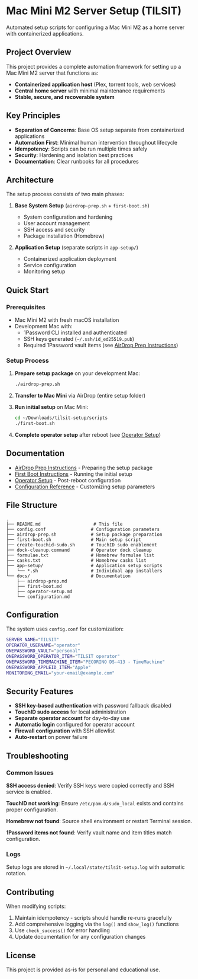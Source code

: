 # Mac Mini M2 Server Setup (TILSIT)

Automated setup scripts for configuring a Mac Mini M2 as a home server with containerized applications.

## Project Overview

This project provides a complete automation framework for setting up a Mac Mini M2 server that functions as:
- **Containerized application host** (Plex, torrent tools, web services)
- **Central home server** with minimal maintenance requirements
- **Stable, secure, and recoverable system**

## Key Principles

- **Separation of Concerns**: Base OS setup separate from containerized applications
- **Automation First**: Minimal human intervention throughout lifecycle
- **Idempotency**: Scripts can be run multiple times safely
- **Security**: Hardening and isolation best practices
- **Documentation**: Clear runbooks for all procedures

## Architecture

The setup process consists of two main phases:

1. **Base System Setup** (`airdrop-prep.sh` + `first-boot.sh`)
   - System configuration and hardening
   - User account management
   - SSH access and security
   - Package installation (Homebrew)

2. **Application Setup** (separate scripts in `app-setup/`)
   - Containerized application deployment
   - Service configuration
   - Monitoring setup

## Quick Start

### Prerequisites

- Mac Mini M2 with fresh macOS installation
- Development Mac with:
  - 1Password CLI installed and authenticated
  - SSH keys generated (`~/.ssh/id_ed25519.pub`)
  - Required 1Password vault items (see [AirDrop Prep Instructions](docs/airdrop-prep.md))

### Setup Process

1. **Prepare setup package** on your development Mac:
   ```bash
   ./airdrop-prep.sh
   ```

2. **Transfer to Mac Mini** via AirDrop (entire setup folder)

3. **Run initial setup** on Mac Mini:
   ```bash
   cd ~/Downloads/tilsit-setup/scripts
   ./first-boot.sh
   ```

4. **Complete operator setup** after reboot (see [Operator Setup](docs/operator-setup.md))

## Documentation

- [AirDrop Prep Instructions](docs/airdrop-prep.md) - Preparing the setup package
- [First Boot Instructions](docs/first-boot.md) - Running the initial setup
- [Operator Setup](docs/operator-setup.md) - Post-reboot configuration
- [Configuration Reference](docs/configuration.md) - Customizing setup parameters

## File Structure

```
.
├── README.md                    # This file
├── config.conf                 # Configuration parameters
├── airdrop-prep.sh             # Setup package preparation
├── first-boot.sh               # Main setup script
├── create-touchid-sudo.sh      # TouchID sudo enablement
├── dock-cleanup.command        # Operator dock cleanup
├── formulae.txt                # Homebrew formulae list
├── casks.txt                   # Homebrew casks list
├── app-setup/                  # Application setup scripts
│   └── *.sh                    # Individual app installers
└── docs/                       # Documentation
    ├── airdrop-prep.md
    ├── first-boot.md
    ├── operator-setup.md
    └── configuration.md
```

## Configuration

The system uses `config.conf` for customization:

```bash
SERVER_NAME="TILSIT"
OPERATOR_USERNAME="operator"
ONEPASSWORD_VAULT="personal"
ONEPASSWORD_OPERATOR_ITEM="TILSIT operator"
ONEPASSWORD_TIMEMACHINE_ITEM="PECORINO DS-413 - TimeMachine"
ONEPASSWORD_APPLEID_ITEM="Apple"
MONITORING_EMAIL="your-email@example.com"
```

## Security Features

- **SSH key-based authentication** with password fallback disabled
- **TouchID sudo access** for local administration
- **Separate operator account** for day-to-day use
- **Automatic login** configured for operator account
- **Firewall configuration** with SSH allowlist
- **Auto-restart** on power failure

## Troubleshooting

### Common Issues

**SSH access denied**: Verify SSH keys were copied correctly and SSH service is enabled.

**TouchID not working**: Ensure `/etc/pam.d/sudo_local` exists and contains proper configuration.

**Homebrew not found**: Source shell environment or restart Terminal session.

**1Password items not found**: Verify vault name and item titles match configuration.

### Logs

Setup logs are stored in `~/.local/state/tilsit-setup.log` with automatic rotation.

## Contributing

When modifying scripts:
1. Maintain idempotency - scripts should handle re-runs gracefully
2. Add comprehensive logging via the `log()` and `show_log()` functions
3. Use `check_success()` for error handling
4. Update documentation for any configuration changes

## License

This project is provided as-is for personal and educational use.